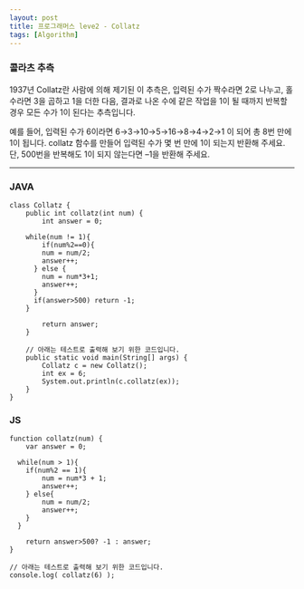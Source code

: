 ```yaml
---
layout: post
title: 프로그래머스 leve2 - Collatz
tags: [Algorithm]
---
```


### 콜라츠 추측
1937년 Collatz란 사람에 의해 제기된 이 추측은, 입력된 수가 짝수라면 2로 나누고, 홀수라면 3을 곱하고 1을 더한 다음, 결과로 나온 수에 같은 작업을 1이 될 때까지 반복할 경우 모든 수가 1이 된다는 추측입니다.

예를 들어, 입력된 수가 6이라면 6→3→10→5→16→8→4→2→1 이 되어 총 8번 만에 1이 됩니다. collatz 함수를 만들어 입력된 수가 몇 번 만에 1이 되는지 반환해 주세요. 단, 500번을 반복해도 1이 되지 않는다면 –1을 반환해 주세요.

------


### JAVA

```
class Collatz {
	public int collatz(int num) {
		int answer = 0;

    while(num != 1){
    	if(num%2==0){
        num = num/2;
        answer++;
      } else {
        num = num*3+1;
        answer++;
      }
      if(answer>500) return -1;
    }

		return answer;
	}

	// 아래는 테스트로 출력해 보기 위한 코드입니다.
	public static void main(String[] args) {
		Collatz c = new Collatz();
		int ex = 6;
		System.out.println(c.collatz(ex));
	}
}
```

### JS
```
function collatz(num) {
	var answer = 0;

  while(num > 1){
  	if(num%2 == 1){
    	num = num*3 + 1;
    	answer++;
    } else{
    	num = num/2;
    	answer++;
    }
  }

	return answer>500? -1 : answer;
}

// 아래는 테스트로 출력해 보기 위한 코드입니다.
console.log( collatz(6) );
```
